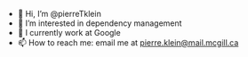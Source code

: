 - 👋 Hi, I’m @pierreTklein
- 👀 I’m interested in dependency management
- 🏢 I currently work at Google 
- 📫 How to reach me: email me at pierre.klein@mail.mcgill.ca

<!---
pierreTklein/pierreTklein is a ✨ special ✨ repository because its `README.md` (this file) appears on your GitHub profile.
You can click the Preview link to take a look at your changes.
--->
